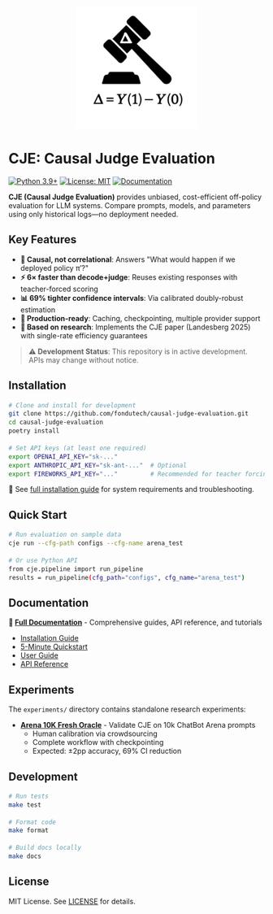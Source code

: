 <p align="center">
  <img src="docs/img/CJE logo.svg" alt="Causal Judge Evaluation logo"
       width="240" height="auto"/>
</p>

# CJE: Causal Judge Evaluation

[![Python 3.9+](https://img.shields.io/badge/python-3.9+-blue.svg)](https://www.python.org/downloads/)
[![License: MIT](https://img.shields.io/badge/License-MIT-yellow.svg)](https://opensource.org/licenses/MIT)
[![Documentation](https://img.shields.io/badge/docs-ReadTheDocs-blue.svg)](https://causal-judge-evaluation.readthedocs.io/)

**CJE (Causal Judge Evaluation)** provides unbiased, cost-efficient off-policy evaluation for LLM systems. Compare prompts, models, and parameters using only historical logs—no deployment needed.

## Key Features

- **🎯 Causal, not correlational**: Answers "What would happen if we deployed policy π′?"
- **⚡ 6× faster than decode+judge**: Reuses existing responses with teacher-forced scoring
- **📊 69% tighter confidence intervals**: Via calibrated doubly-robust estimation
- **🔧 Production-ready**: Caching, checkpointing, multiple provider support
- **📄 Based on research**: Implements the CJE paper (Landesberg 2025) with single-rate efficiency guarantees

> **⚠️ Development Status**: This repository is in active development. APIs may change without notice.

## Installation

```bash
# Clone and install for development
git clone https://github.com/fondutech/causal-judge-evaluation.git
cd causal-judge-evaluation
poetry install

# Set API keys (at least one required)
export OPENAI_API_KEY="sk-..."
export ANTHROPIC_API_KEY="sk-ant-..."  # Optional
export FIREWORKS_API_KEY="..."         # Recommended for teacher forcing
```

📖 See [full installation guide](https://causal-judge-evaluation.readthedocs.io/en/latest/installation.html) for system requirements and troubleshooting.

## Quick Start

```bash
# Run evaluation on sample data
cje run --cfg-path configs --cfg-name arena_test

# Or use Python API
from cje.pipeline import run_pipeline
results = run_pipeline(cfg_path="configs", cfg_name="arena_test")
```

## Documentation

**📖 [Full Documentation](https://causal-judge-evaluation.readthedocs.io/)** - Comprehensive guides, API reference, and tutorials

- [Installation Guide](https://causal-judge-evaluation.readthedocs.io/en/latest/installation.html)
- [5-Minute Quickstart](https://causal-judge-evaluation.readthedocs.io/en/latest/quickstart.html)
- [User Guide](https://causal-judge-evaluation.readthedocs.io/en/latest/guides/user_guide.html)
- [API Reference](https://causal-judge-evaluation.readthedocs.io/en/latest/api/index.html)

## Experiments

The `experiments/` directory contains standalone research experiments:

- **[Arena 10K Fresh Oracle](experiments/arena_10k_oracle/)** - Validate CJE on 10k ChatBot Arena prompts
  - Human calibration via crowdsourcing
  - Complete workflow with checkpointing
  - Expected: ±2pp accuracy, 69% CI reduction

## Development

```bash
# Run tests
make test

# Format code
make format

# Build docs locally
make docs
```

## License

MIT License. See [LICENSE](LICENSE) for details.